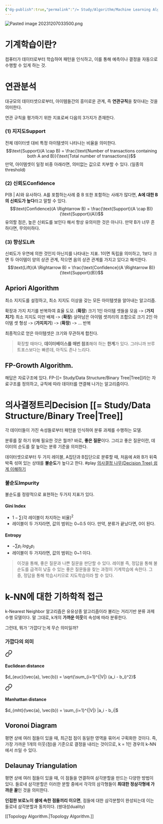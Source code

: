 ```yaml
---
{"dg-publish":true,"permalink":"/= Study/Algorithm/Machine Learning Algorithm_/","created":"2024-04-22T02:22:52.000+09:00","updated":"2025-01-14T15:33:43.000+09:00"}
---
```



![Pasted image 20231207033500.png](/img/user/z-Attached%20Files/Pasted%20image%2020231207033500.png)
# 기계학습이란?
컴퓨터가 데이터로부터 학습하여 패턴을 인식하고, 이를 통해 예측이나 결정을 자동으로 수행할 수 있게 하는 것.

# 연관분석
대규모의 데이터셋으로부터, 아이템들간의 흥미로운 관계, 즉 **연관규칙**을 찾아내는 것을 의미한다.

연관 규칙을 평가하기 위한 지표로써 다음의 3가지가 존재한다.
### (1) 지지도Support
전체 데이터셋 대비 특정 아이템셋이 나타나는 비율을 의미한다.
$$\text{Support}(A \cap B) = \frac{\text{Number of transactions containing both A and B}}{\text{Total number of transactions}}$$
만약, 아이템셋이 일정 비중 아래라면, 의미없는 값으로 치부할 수 있다. (일종의 threshold)

### (2) 신뢰도Confidence
P(B | A)와 유사하다. A를 포함하는사례 중 B 또한 포함하는 사례가 많다면, **A에 대한 B의 신뢰도가 높다**라고 말할 수 있다.
$$\text{Confidence}(A \Rightarrow B) = \frac{\text{Support}(A \cap B)}{\text{Support}(A)}$$
유의할 점은, 높은 신뢰도를 보인다 해서 항상 유의미한 것은 아니다. 만약 B가 너무 흔하다면, 무의미하다.

### (3) 향상도Lift
신뢰도가 우연에 의한 것인지 아닌지를 나타내는 지표.
1이면 독립을 의미하고,  1보다 크면 두 아이템이 양의 상관 관계, 작으면 음의 상관 관계를 가지고 있다고 해석한다.
$$\text{Lift}(A \Rightarrow B) = \frac{\text{Confidence}(A \Rightarrow B)}{\text{Support}(B)}$$
## Apriori Algorithm
최소 지지도를 설정하고, 최소 지지도 이상을 갖는 모든 아이템셋을 알아내는 알고리즘.

확장과 가지 치기를 반복하여 효율 도모.
(**확장**) 크기 1인 아이템 셋들을 모음 -> (**가지치기**) 최소 지지도 미만 배제 -> (**확장**) 살아남은 아이템 셋끼리의 조합으로 크기 2인 아이템 셋 형성 -> (**가지치기**) -> (**확장**) -> ... 반복

최종적으로 얻은 아이템셋은 크기와 무관하게 합친다.
>확장할 때마다, **데이터베이스를 매번 참조**해야 하는 **한계**가 있다. 그러니까 브루트포스보다는 빠른데, 아직도 존나 느리다.

## FP-Growth Algorithm.
해답은 자료구조에 있다.
FP-[[= Study/Data Structure/Binary Tree\|Tree]]라는 자료구조를 정의하고, 규칙에 따라 데이터를 연결해 나가는 알고리즘이다.

# 의사결정트리Decision [[= Study/Data Structure/Binary Tree\|Tree]]
각 데이터들이 가진 속성들로부터 패턴을 인식하여 분류 과제를 수행하는 모델.

분류를 잘 하기 위해 필요한 것은 뭘까?
바로, **좋은 질문**이다.
그리고 좋은 질문이란, 데이터의 순도를 잘 높이는 분류 기준을 의미한다.

데이터셋으로부터 두 가지 레이블, A집단과 B집단으로 분류할 때,
처음에 A와 B가 뒤죽박죽 섞여 있는 상태를 **불순도**가 높다고 한다.
#play [의사결정 나무(Decision Tree) 쉽게 이해하기](https://hleecaster.com/ml-decision-tree-concept/)
### 불순도Impurity
불순도를 정량적으로 표현하는 두가지 지표가 있다.
#### Gini Index
- $1 - \sum \text {(각 레이블이 차지하는 비율)}^2$
- 레이블이 두 가지라면, 값의 범위는 0~0.5 이다. 만약, 분류가 끝났다면, 0이 된다.
#### Entropy
- $-\sum p_i\ log_2 p_i$
- 레이블이 두 가지라면, 값의 범위는 0~1 이다.

>이것을 통해, 좋은 질문과 나쁜 질문을 판단할 수 있다. 레이블 즉, 정답을 통해 불순도를 급격히 낮출 수 있는 좋은 질문들을 찾는 과정이 기계학습에 속한다. 그 중, 정답을 통해 학습시키므로 지도학습이라 할 수 있다.

# k-NN에 대한 기하학적 접근
k-Nearest Neighbor 알고리즘은 유유상종 알고리즘이라 불리는 거리기반 분류 과제 수행 모델이다.
말 그대로, k개의 **가까운 이웃**의 속성에 따라 분류한다.

그런데, 뭐가 '가깝다'는게 무슨 의미일까?
### 가깝다의 의미


<div class="transclusion internal-embed is-loaded"><a class="markdown-embed-link" href="/study/data-processing-and-analysis/text-classification/#euclidean-distance" aria-label="Open link"><svg xmlns="http://www.w3.org/2000/svg" width="24" height="24" viewBox="0 0 24 24" fill="none" stroke="currentColor" stroke-width="2" stroke-linecap="round" stroke-linejoin="round" class="svg-icon lucide-link"><path d="M10 13a5 5 0 0 0 7.54.54l3-3a5 5 0 0 0-7.07-7.07l-1.72 1.71"></path><path d="M14 11a5 5 0 0 0-7.54-.54l-3 3a5 5 0 0 0 7.07 7.07l1.71-1.71"></path></svg></a><div class="markdown-embed">



#### Euclidean distance
$d_{euc}(\vec{a}, \vec{b}) = \sqrt{\sum_{i=1}^{|V|} (a_i - b_i)^2}$

</div></div>



<div class="transclusion internal-embed is-loaded"><a class="markdown-embed-link" href="/study/data-processing-and-analysis/text-classification/#manhattan-distance" aria-label="Open link"><svg xmlns="http://www.w3.org/2000/svg" width="24" height="24" viewBox="0 0 24 24" fill="none" stroke="currentColor" stroke-width="2" stroke-linecap="round" stroke-linejoin="round" class="svg-icon lucide-link"><path d="M10 13a5 5 0 0 0 7.54.54l3-3a5 5 0 0 0-7.07-7.07l-1.72 1.71"></path><path d="M14 11a5 5 0 0 0-7.54-.54l-3 3a5 5 0 0 0 7.07 7.07l1.71-1.71"></path></svg></a><div class="markdown-embed">



#### Manhattan distance
$d_{mht}(\vec{a}, \vec{b}) = \sum_{i=1}^{|V|} |a_i - b_i|$

</div></div>


## Voronoi Diagram
평면 상에 여러 점들이 있을 때, 최근접 점이 동일한 영역을 묶어서 구획화한 것이다.
즉, 가장 가까운 1개의 이웃(점)을 기준으로 결정을 내리는 것이므로, k = 1인 경우의 k-NN에서 쓰일 수 있다.

## Delaunay Triangulation
평면 상에 여러 점들이 있을 때, 이 점들을 연결하여 삼각분할을 만드는 다양한 방법이 있다.
들로네 삼각분할은 이러한 분할 중에서 각각의 삼각형들이 **최대한 정삼각형에 가까운 꼴**인 것을 의미한다.

**인접한 보로노이 셀에 속한 점들끼리 이으면**, 점들에 대한 삼각분할이 완성되는데 이는 들로네 삼각분할과 동치이다. (쌍대성duality)

[[Topology Algorithm.\|Topology Algorithm.]]
